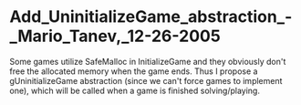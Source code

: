 Add\_UninitializeGame\_abstraction\_-\_Mario\_Tanev,\_12-26-2005
================================================================

Some games utilize SafeMalloc in InitializeGame and they obviously don't free the allocated memory when the game ends. Thus I propose a gUninitializeGame abstraction (since we can't force games to implement one), which will be called when a game is finished solving/playing.
